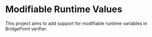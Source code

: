 # Modifiable Runtime Values

This project aims to add support for modifiable runtime variables in BridgePoint verifier.
